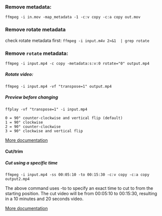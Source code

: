 ### Remove metadata:
`ffmpeg -i in.mov -map_metadata -1 -c:v copy -c:a copy out.mov`

### Remove rotate metadata
check rotate metadata first:
`ffmpeg -i input.m4v 2>&1  | grep rotate`
### Remove `rotate` metadata:
`ffmpeg -i input.mp4 -c copy -metadata:s:v:0 rotate="0" output.mp4`

##### Rotate video:
`ffmpeg -i input.mp4 -vf "transpose=1" output.mp4`
##### Preview before changing
`ffplay -vf "transpose=1" -i input.mp4`

    0 = 90° counter-clockwise and vertical flip (default)
    1 = 90° clockwise
    2 = 90° counter-clockwise
    3 = 90° clockwise and vertical flip

[More documentation](https://www.baeldung.com/linux/ffmpeg-rotate-video)

#### Cut/trim

##### Cut using a specific time

`ffmpeg -i input.mp4 -ss 00:05:10 -to 00:15:30 -c:v copy -c:a copy output2.mp4`

The above command uses -to to specify an exact time to cut to from the starting position. The cut video will be from 00:05:10 to 00:15:30, resulting in a 10 minutes and 20 seconds video.

[More documentation](https://shotstack.io/learn/use-ffmpeg-to-trim-video/)

